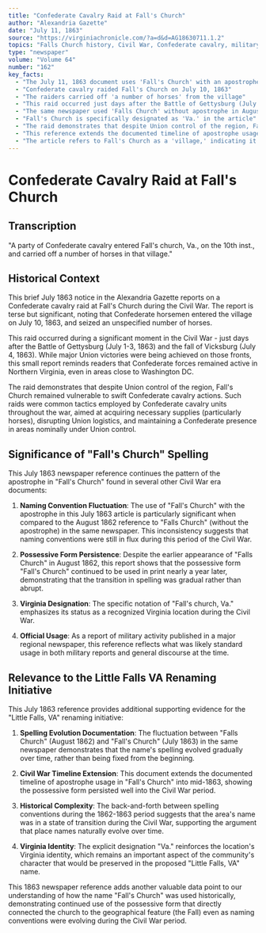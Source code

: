 ```yaml
---
title: "Confederate Cavalry Raid at Fall's Church"
author: "Alexandria Gazette"
date: "July 11, 1863"
source: "https://virginiachronicle.com/?a=d&d=AG18630711.1.2"
topics: "Falls Church history, Civil War, Confederate cavalry, military raids, place names, Virginia"
type: "newspaper"
volume: "Volume 64"
number: "162"
key_facts:
  - "The July 11, 1863 document uses 'Fall's Church' with an apostrophe"
  - "Confederate cavalry raided Fall's Church on July 10, 1863"
  - "The raiders carried off 'a number of horses' from the village"
  - "This raid occurred just days after the Battle of Gettysburg (July 1-3) and fall of Vicksburg (July 4)"
  - "The same newspaper used 'Falls Church' without apostrophe in August 1862, showing inconsistent naming conventions"
  - "Fall's Church is specifically designated as 'Va.' in the article"
  - "The raid demonstrates that despite Union control of the region, Fall's Church remained vulnerable to Confederate actions"
  - "This reference extends the documented timeline of apostrophe usage into mid-1863"
  - "The article refers to Fall's Church as a 'village,' indicating it was recognized as a settlement, not just a church"
---
```


# Confederate Cavalry Raid at Fall's Church

## Transcription

"A party of Confederate cavalry entered Fall's church, Va., on the 10th inst., and carried off a number of horses in that village."

## Historical Context

This brief July 1863 notice in the Alexandria Gazette reports on a Confederate cavalry raid at Fall's Church during the Civil War. The report is terse but significant, noting that Confederate horsemen entered the village on July 10, 1863, and seized an unspecified number of horses.

This raid occurred during a significant moment in the Civil War - just days after the Battle of Gettysburg (July 1-3, 1863) and the fall of Vicksburg (July 4, 1863). While major Union victories were being achieved on those fronts, this small report reminds readers that Confederate forces remained active in Northern Virginia, even in areas close to Washington DC.

The raid demonstrates that despite Union control of the region, Fall's Church remained vulnerable to swift Confederate cavalry actions. Such raids were common tactics employed by Confederate cavalry units throughout the war, aimed at acquiring necessary supplies (particularly horses), disrupting Union logistics, and maintaining a Confederate presence in areas nominally under Union control.

## Significance of "Fall's Church" Spelling

This July 1863 newspaper reference continues the pattern of the apostrophe in "Fall's Church" found in several other Civil War era documents:

1. **Naming Convention Fluctuation**: The use of "Fall's Church" with the apostrophe in this July 1863 article is particularly significant when compared to the August 1862 reference to "Falls Church" (without the apostrophe) in the same newspaper. This inconsistency suggests that naming conventions were still in flux during this period of the Civil War.

2. **Possessive Form Persistence**: Despite the earlier appearance of "Falls Church" in August 1862, this report shows that the possessive form "Fall's Church" continued to be used in print nearly a year later, demonstrating that the transition in spelling was gradual rather than abrupt.

3. **Virginia Designation**: The specific notation of "Fall's church, Va." emphasizes its status as a recognized Virginia location during the Civil War.

4. **Official Usage**: As a report of military activity published in a major regional newspaper, this reference reflects what was likely standard usage in both military reports and general discourse at the time.

## Relevance to the Little Falls VA Renaming Initiative

This July 1863 reference provides additional supporting evidence for the "Little Falls, VA" renaming initiative:

1. **Spelling Evolution Documentation**: The fluctuation between "Falls Church" (August 1862) and "Fall's Church" (July 1863) in the same newspaper demonstrates that the name's spelling evolved gradually over time, rather than being fixed from the beginning.

2. **Civil War Timeline Extension**: This document extends the documented timeline of apostrophe usage in "Fall's Church" into mid-1863, showing the possessive form persisted well into the Civil War period.

3. **Historical Complexity**: The back-and-forth between spelling conventions during the 1862-1863 period suggests that the area's name was in a state of transition during the Civil War, supporting the argument that place names naturally evolve over time.

4. **Virginia Identity**: The explicit designation "Va." reinforces the location's Virginia identity, which remains an important aspect of the community's character that would be preserved in the proposed "Little Falls, VA" name.

This 1863 newspaper reference adds another valuable data point to our understanding of how the name "Fall's Church" was used historically, demonstrating continued use of the possessive form that directly connected the church to the geographical feature (the Fall) even as naming conventions were evolving during the Civil War period. 